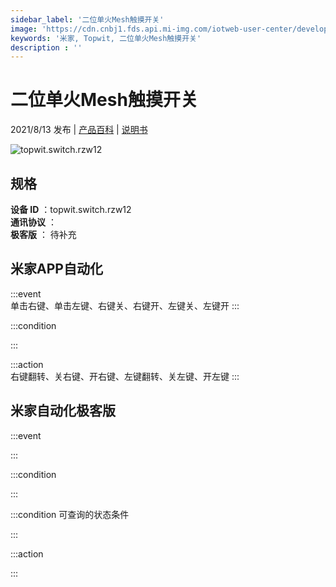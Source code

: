```yaml
---
sidebar_label: '二位单火Mesh触摸开关'
image: 'https://cdn.cnbj1.fds.api.mi-img.com/iotweb-user-center/developer_1679068737850RcB9VDnC.png?GalaxyAccessKeyId=AKVGLQWBOVIRQ3XLEW&Expires=9223372036854775807&Signature=HVQy891J/eQ776leM/1ANL4p5GA='
keywords: '米家, Topwit, 二位单火Mesh触摸开关'
description : ''
---
```

# 二位单火Mesh触摸开关

2021/8/13 发布 | [产品百科](https://home.mi.com/webapp/content/baike/product/index.html?model=topwit.switch.rzw12/) | [说明书](https://home.mi.com/views/introduction.html?model=topwit.switch.rzw12&region=cn)

![topwit.switch.rzw12](https://cdn.cnbj1.fds.api.mi-img.com/iotweb-user-center/developer_1679068737850RcB9VDnC.png?GalaxyAccessKeyId=AKVGLQWBOVIRQ3XLEW&Expires=9223372036854775807&Signature=HVQy891J/eQ776leM/1ANL4p5GA=)

## 规格  
> 
**设备 ID** ：topwit.switch.rzw12  
**通讯协议** ：  
**极客版**  ： 待补充 


## 米家APP自动化  

:::event  
单击右键、单击左键、右键关、右键开、左键关、左键开
:::

:::condition  

:::

:::action   
右键翻转、关右键、开右键、左键翻转、关左键、开左键
:::

## 米家自动化极客版  

:::event  

:::

:::condition  

:::

:::condition 可查询的状态条件  

:::

:::action  

:::

        
